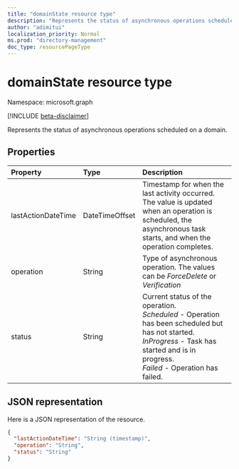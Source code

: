 ```yaml
---
title: "domainState resource type"
description: "Represents the status of asynchronous operations scheduled on a domain."
author: "adimitui"
localization_priority: Normal
ms.prod: "directory-management"
doc_type: resourcePageType
---
```


# domainState resource type

Namespace: microsoft.graph

[!INCLUDE [beta-disclaimer](../../includes/beta-disclaimer.md)]

Represents the status of asynchronous operations scheduled on a domain.

## Properties

| Property   | Type | Description |
|:---------------|:--------|:----------|
| lastActionDateTime | DateTimeOffset | Timestamp for when the last activity occurred. The value is updated when an operation is scheduled, the asynchronous task starts, and when the operation completes. |
| operation | String | Type of asynchronous operation. The values can be *ForceDelete* or *Verification* |
| status | String | Current status of the operation. <br> *Scheduled* - Operation has been scheduled but has not started. <br> *InProgress* - Task has started and is in progress. <br> *Failed* - Operation has failed. |

## JSON representation
Here is a JSON representation of the resource.

<!-- {
  "blockType": "resource",
  "optionalProperties": [

  ],
  "@odata.type": "microsoft.graph.domainState"
}-->

```json
{
  "lastActionDateTime": "String (timestamp)",
  "operation": "String",
  "status": "String"
}

```

<!-- uuid: 8fcb5dbc-d5aa-4681-8e31-b001d5168d79
2015-10-25 14:57:30 UTC -->
<!--
{
  "type": "#page.annotation",
  "description": "domainState resource",
  "keywords": "",
  "section": "documentation",
  "tocPath": "",
  "suppressions": []
}
-->


